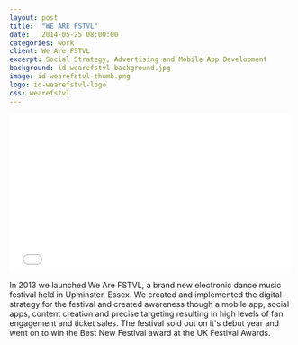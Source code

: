 ```yaml
---
layout: post
title:  "WE ARE FSTVL"
date:   2014-05-25 08:00:00
categories: work
client: We Are FSTVL
excerpt: Social Strategy, Advertising and Mobile App Development
background: id-wearefstvl-background.jpg
image: id-wearefstvl-thumb.png
logo: id-wearefstvl-logo
css: wearefstvl
---
```


<iframe src="//player.vimeo.com/video/97313554?title=0&amp;byline=0&amp;portrait=0&amp;color=ed3f4c&amp;autoplay=1" width="500" height="281" frameborder="0" webkitallowfullscreen mozallowfullscreen allowfullscreen></iframe>


In 2013 we launched We Are FSTVL, a brand new electronic dance music festival held in Upminster, Essex. We created and implemented the digital strategy for the festival and created awareness though a mobile app, social apps, content creation and precise targeting resulting in high levels of fan engagement and ticket sales. The festival sold out on it's debut year and went on to win the Best New Festival award at the UK Festival Awards.